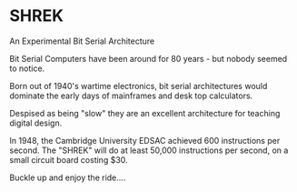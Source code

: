 # SHREK
An Experimental Bit Serial Architecture

Bit Serial Computers have been around for 80 years - but nobody seemed to notice.

Born out of 1940's wartime electronics, bit serial architectures would dominate the early days of mainframes and desk top calculators.

Despised as being "slow" they are an excellent architecture for teaching digital design.

In 1948, the Cambridge University EDSAC achieved 600 instructions per second. The "SHREK" will do at least 50,000 instructions per second, on a small circuit board costing $30.

Buckle up and enjoy the ride....

